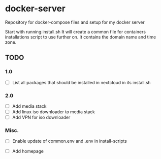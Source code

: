 # docker-server
Repository for docker-compose files and setup for my docker server

Start with running install.sh
It will create a common file for containers installations script to use further on.
It contains the domain name and time zone.


## TODO
### 1.0
- [ ] List all packages that should be installed in nextcloud in its install.sh
### 2.0
- [ ] Add media stack
- [ ] Add linux iso downloader to media stack
- [ ] Add VPN for iso downloader
### Misc.
- [ ] Enable update of common.env and .env in install-scripts
- [ ] Add homepage


